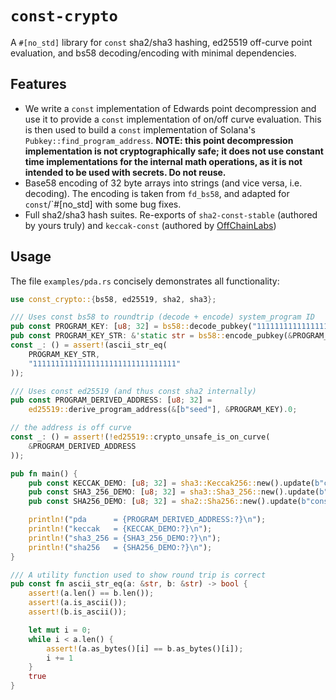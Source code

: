 # `const-crypto`

A `#[no_std]` library for `const` sha2/sha3 hashing, ed25519 off-curve point evaluation, and bs58 decoding/encoding with minimal dependencies.

## Features

- We write a `const` implementation of Edwards point decompression and use it to provide a `const` implementation of on/off curve evaluation. This is then used to build a `const` implementation of Solana's `Pubkey::find_program_address`.
    **NOTE: this point decompression implementation is not cryptographically safe; it does not use constant time implementations for the internal math operations, as it is not intended to be used with secrets. Do not reuse.**
- Base58 encoding of 32 byte arrays into strings (and vice versa, i.e. decoding). The encoding is taken from `fd_bs58`, and adapted for `const`/`#[no_std] with some bug fixes.
- Full sha2/sha3 hash suites. Re-exports of `sha2-const-stable` (authored by yours truly) and `keccak-const` (authored by [OffChainLabs](https://github.com/OffchainLabs/keccak-const))

## Usage

The file `examples/pda.rs` concisely demonstrates all functionality:

```rust
use const_crypto::{bs58, ed25519, sha2, sha3};

/// Uses const bs58 to roundtrip (decode + encode) system_program ID
pub const PROGRAM_KEY: [u8; 32] = bs58::decode_pubkey("11111111111111111111111111111111");
pub const PROGRAM_KEY_STR: &'static str = bs58::encode_pubkey(&PROGRAM_KEY).str();
const _: () = assert!(ascii_str_eq(
    PROGRAM_KEY_STR,
    "11111111111111111111111111111111"
));

/// Uses const ed25519 (and thus const sha2 internally)
pub const PROGRAM_DERIVED_ADDRESS: [u8; 32] =
    ed25519::derive_program_address(&[b"seed"], &PROGRAM_KEY).0;

// the address is off curve
const _: () = assert!(!ed25519::crypto_unsafe_is_on_curve(
    &PROGRAM_DERIVED_ADDRESS
));

pub fn main() {
    pub const KECCAK_DEMO: [u8; 32] = sha3::Keccak256::new().update(b"const-keccak").finalize();
    pub const SHA3_256_DEMO: [u8; 32] = sha3::Sha3_256::new().update(b"const-sha3").finalize();
    pub const SHA256_DEMO: [u8; 32] = sha2::Sha256::new().update(b"const-sha2").finalize();

    println!("pda      = {PROGRAM_DERIVED_ADDRESS:?}\n");
    println!("keccak   = {KECCAK_DEMO:?}\n");
    println!("sha3_256 = {SHA3_256_DEMO:?}\n");
    println!("sha256   = {SHA256_DEMO:?}\n");
}

/// A utility function used to show round trip is correct
pub const fn ascii_str_eq(a: &str, b: &str) -> bool {
    assert!(a.len() == b.len());
    assert!(a.is_ascii());
    assert!(b.is_ascii());

    let mut i = 0;
    while i < a.len() {
        assert!(a.as_bytes()[i] == b.as_bytes()[i]);
        i += 1
    }
    true
}
```
